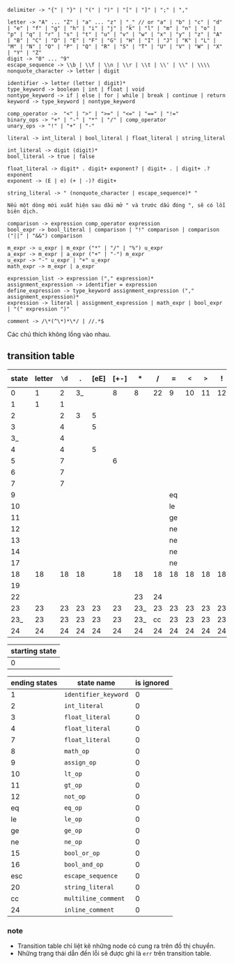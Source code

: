 ```
delimiter -> "{" | "}" | "(" | ")" | "[" | "]" | ";" | ","

letter -> "A" ... "Z" | "a" ... "z" | "_" // or "a" | "b" | "c" | "d" | "e" | "f" | "g" | "h" | "i" | "j" | "k" | "l" | "m" | "n" | "o" | "p" | "q" | "r" | "s" | "t" | "u" | "v" | "w" | "x" | "y" | "z" | "A" | "B" | "C" | "D" | "E" | "F" | "G" | "H" | "I" | "J" | "K" | "L" | "M" | "N" | "O" | "P" | "Q" | "R" | "S" | "T" | "U" | "V" | "W" | "X" | "Y" | "Z"
digit -> "0" ... "9"
escape_sequence -> \\b | \\f | \\n | \\r | \\t | \\' | \\" | \\\\
nonquote_character -> letter | digit

identifier -> letter (letter | digit)*
type_keyword -> boolean | int | float | void
nontype_keyword -> if | else | for | while | break | continue | return
keyword -> type_keyword | nontype_keyword

comp_operator ->  "<" | ">" | ">=" | "<=" | "==" | "!="
binary_ops -> "+" | "-" | "*" | "/" | comp_operator
unary_ops -> "!" | "+" | "-" 

literal -> int_literal | bool_literal | float_literal | string_literal

int_literal -> digit (digit)*
bool_literal -> true | false

float_literal -> digit* . digit+ exponent? | digit+ . | digit+ .? exponent
exponent -> (E | e) (+ | -)? digit+

string_literal -> " (nonquote_character | escape_sequence)* "

Nếu một dòng mới xuất hiện sau dấu mở " và trước dấu đóng ", sẽ có lỗi biên dịch.

comparison -> expression comp_operator expression
bool_expr -> bool_literal | comparison | "!" comparison | comparison ("||" | "&&") comparison

m_expr -> u_expr | m_expr ("*" | "/" | "%") u_expr
a_expr -> m_expr | a_expr ("+" | "-") m_expr
u_expr -> "-" u_expr | "+" u_expr
math_expr -> m_expr | a_expr

expression_list -> expression ("," expression)*
assignment_expression -> identifier = expression
define_expression -> type_keyword assignment_expression ("," assignment_expression)*
expression -> literal | assignment_expression | math_expr | bool_expr | "(" expression ")"

comment -> /\*(^\*)*\*/ | //.*$
```
Các chú thích không lồng vào nhau.

## transition table

| state | letter | `\d` | \. | [eE] | [+-] | \*  | /   | =  | `<` | `>` | !  | \⏐ | \& | `\` | [bfnrt'] | `"` | `[{}()\[\];,]` | [^\S\r\n] | [\r\n] |
|-------|--------|------|----|------|------|-----|-----|----|-----|-----|----|----|----|-----|----------|-----|----------------|----|-----|
| 0     | 1      | 2    | 3_ |      | 8    | 8   | 22  | 9  | 10  | 11  | 12 | 13 | 14 | 17  |          | 18  |                |    |     |
| 1     | 1      | 1    |    |      |      |     |     |    |     |     |    |    |    |     |          |     |                |    |     |
| 2     |        | 2    | 3  | 5    |      |     |     |    |     |     |    |    |    |     |          |     |                |    |     |
| 3     |        | 4    |    | 5    |      |     |     |    |     |     |    |    |    |     |          |     |                |    |     |
| 3_    |        | 4    |    |      |      |     |     |    |     |     |    |    |    |     |          |     |                |    |     |
| 4     |        | 4    |    | 5    |      |     |     |    |     |     |    |    |    |     |          |     |                |    |     |
| 5     |        | 7    |    |      | 6    |     |     |    |     |     |    |    |    |     |          |     |                |    |     |
| 6     |        | 7    |    |      |      |     |     |    |     |     |    |    |    |     |          |     |                |    |     |
| 7     |        | 7    |    |      |      |     |     |    |     |     |    |    |    |     |          |     |                |    |     |
| 9     |        |      |    |      |      |     |     | eq |     |     |    |    |    |     |          |     |                |    |     |
| 10    |        |      |    |      |      |     |     | le |     |     |    |    |    |     |          |     |                |    |     |
| 11    |        |      |    |      |      |     |     | ge |     |     |    |    |    |     |          |     |                |    |     |
| 12    |        |      |    |      |      |     |     | ne |     |     |    |    |    |     |          |     |                |    |     |
| 13    |        |      |    |      |      |     |     | ne |     |     |    | 15 |    |     |          |     |                |    |     |
| 14    |        |      |    |      |      |     |     | ne |     |     |    |    | 16 |     |          |     |                |    |     |
| 17    |        |      |    |      |      |     |     | ne |     |     |    |    |    | esc | esc      | esc |                |    |     |
| 18    | 18     | 18   | 18 |      | 18   | 18  | 18  | 18 | 18  | 18  | 18 | 18 | 18 | 19  |          | 20  | 18             | 18 | err |
| 19    |        |      |    |      |      |     |     |    |     |     |    |    |    | 18  | 18       | 18  |                |    |     |
| 22    |        |      |    |      |      | 23  | 24  |    |     |     |    |    |    |     |          |     |                |    |     |
| 23    | 23     | 23   | 23 | 23   | 23   | 23_ | 23  | 23 | 23  | 23  | 23 | 23 | 23 | 23  | 23       | 23  | 23             | 23 | 23  |
| 23_   | 23     | 23   | 23 | 23   | 23   | 23_ | cc  | 23 | 23  | 23  | 23 | 23 | 23 | 23  | 23       | 23  | 23             | 23 | 23  |
| 24    | 24     | 24   | 24 | 24   | 24   | 24  | 24  | 24 | 24  | 24  | 24 | 24 | 24 | 24  | 24       | 24  | 24             | 24 |     |

| starting state |
|----------------|
| 0              |

| ending states | state name | is ignored |
|---------------|------------|------------|
| 1             | `identifier_keyword` | 0 |
| 2             | `int_literal` | 0 |
| 3             | `float_literal` | 0 |
| 4             | `float_literal` | 0 |
| 7             | `float_literal` | 0 |
| 8             | `math_op` | 0 |
| 9             | `assign_op` | 0 |
| 10            | `lt_op` | 0 |
| 11            | `gt_op` | 0 |
| 12            | `not_op` | 0 |
| eq            | `eq_op` | 0 |
| le            | `le_op` | 0 |
| ge            | `ge_op` | 0 |
| ne            | `ne_op` | 0 |
| 15            | `bool_or_op` | 0 |
| 16            | `bool_and_op` | 0 |
| esc           | `escape_sequence` | 0 |
| 20            | `string_literal` | 0 |
| cc            | `multiline_comment` | 0 |
| 24            | `inline_comment` | 0 |

### note

- Transition table chỉ liệt kê những node có cung ra trên đồ thị chuyển.
- Những trạng thái dẫn đến lỗi sẽ được ghi là `err` trên transition table.

